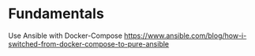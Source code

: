 # Fundamentals
Use Ansible with Docker-Compose https://www.ansible.com/blog/how-i-switched-from-docker-compose-to-pure-ansible
